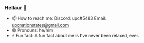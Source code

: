 ### Hellaur 👋

- 📫 How to reach me: Discord: upc#5483 Email: upcnationstates@gmail.com
- 😄 Pronouns: he/him
- ⚡ Fun fact: A fun fact about me is I've never been relaxed, ever. 

<!--
**UPC-NS/UPC-NS** is a ✨ _special_ ✨ repository because its `README.md` (this file) appears on your GitHub profile.

Here are some ideas to get you started:

- 🔭 I’m currently working on writing a Discord bot in Python
- 🌱 I’m currently learning React and MySQL
- 💬 Ask me about anything, worst comes to worst I will make something up!
- 🤔 I’m looking for help with ...
- 👯 I’m looking to collaborate on ...

[![Anurag's GitHub stats](https://github-readme-stats.vercel.app/api?username=upc-ns)](https://github.com/anuraghazra/github-readme-stats)

-->
